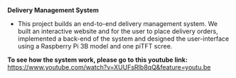 **Delivery Management System** 
- This project builds an end-to-end delivery management system. We built an interactive website and for the user to place delivery orders, implemented a back-end of the system and designed the user-interface using a Raspberry Pi 3B model and one piTFT scree.

**To see how the system work, please go to this youtube link:**
https://www.youtube.com/watch?v=XUUFsRIb8qQ&feature=youtu.be
